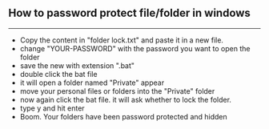 ## How to password protect file/folder in windows
---
- Copy the content in "folder lock.txt" and paste it in a new file.
- change "YOUR-PASSWORD" with the password you want to open the folder
- save the new with extension ".bat"
- double click the bat file
- it will open a folder named "Private" appear
- move your personal files or folders into the "Private" folder
- now again click the bat file. it will ask whether to lock the folder.
- type y and hit enter
- Boom. Your folders have been password protected and hidden
